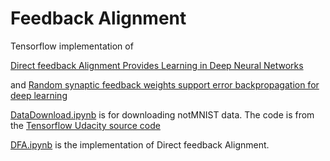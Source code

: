 # Feedback Alignment

Tensorflow implementation of 

[Direct feedback Alignment Provides Learning in Deep Neural Networks](https://arxiv.org/abs/1609.01596)

and [Random synaptic feedback weights support error backpropagation for deep learning](http://www.nature.com/articles/ncomms13276)

[DataDownload.ipynb](https://github.com/sangyi92/Direct_Feedback_Alignment/blob/master/DataDownload.ipynb) is for downloading notMNIST data. The code is from the [Tensorflow Udacity source code](https://github.com/tensorflow/tensorflow/blob/master/tensorflow/examples/udacity/1_notmnist.ipynb)

[DFA.ipynb](https://github.com/sangyi92/Direct_Feedback_Alignment/blob/master/DFA.ipynb) is the implementation of Direct feedback Alignment.
